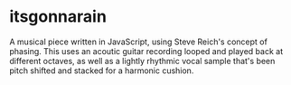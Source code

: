 # itsgonnarain
A musical piece written in JavaScript, using Steve Reich's concept of phasing. 
This uses an acoutic guitar recording looped and played back at different octaves,
as well as a lightly rhythmic vocal sample that's been pitch shifted and stacked for a harmonic cushion.